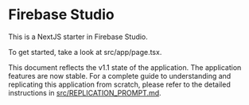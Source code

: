 # Firebase Studio

This is a NextJS starter in Firebase Studio.

To get started, take a look at src/app/page.tsx.

This document reflects the v1.1 state of the application. The application features are now stable. For a complete guide to understanding and replicating this application from scratch, please refer to the detailed instructions in [src/REPLICATION_PROMPT.md](./src/REPLICATION_PROMPT.md).
